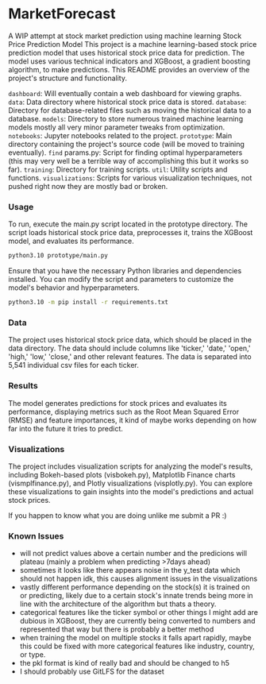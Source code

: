 # MarketForecast
A WIP attempt at stock market prediction using machine learning
Stock Price Prediction Model
This project is a machine learning-based stock price prediction model that uses historical stock price data for prediction. The model uses various technical indicators and XGBoost, a gradient boosting algorithm, to make predictions. This README provides an overview of the project's structure and functionality.

`dashboard`: Will eventually contain a web dashboard for viewing graphs.
`data`: Data directory where historical stock price data is stored.
`database`: Directory for database-related files such as moving the historical data to a database.
`models`: Directory to store numerous trained machine learning models mostly all very minor parameter tweaks from optimization.
`notebooks`: Jupyter notebooks related to the project.
`prototype`: Main directory containing the project's source code (will be moved to training eventually).
`find` params.py: Script for finding optimal hyperparameters (this may very well be a terrible way of accomplishing this but it works so far).
`training`: Directory for training scripts.
`util`: Utility scripts and functions.
`visualizations`: Scripts for various visualization techniques, not pushed right now they are mostly bad or broken.

### Usage
To run, execute the main.py script located in the prototype directory. The script loads historical stock price data, preprocesses it, trains the XGBoost model, and evaluates its performance.

```bash
python3.10 prototype/main.py
```
Ensure that you have the necessary Python libraries and dependencies installed. You can modify the script and parameters to customize the model's behavior and hyperparameters.
```bash
python3.10 -m pip install -r requirements.txt
```

### Data
The project uses historical stock price data, which should be placed in the data directory. The data should include columns like 'ticker,' 'date,' 'open,' 'high,' 'low,' 'close,' and other relevant features. The data is separated into 5,541 individual csv files for each ticker.

### Results
The model generates predictions for stock prices and evaluates its performance, displaying metrics such as the Root Mean Squared Error (RMSE) and feature importances, it kind of maybe works depending on how far into the future it tries to predict.

### Visualizations
The project includes visualization scripts for analyzing the model's results, including Bokeh-based plots (visbokeh.py), Matplotlib Finance charts (vismplfinance.py), and Plotly visualizations (visplotly.py). You can explore these visualizations to gain insights into the model's predictions and actual stock prices.

If you happen to know what you are doing unlike me submit a PR :)

### Known Issues
- will not predict values above a certain number and the predicions will plateau (mainly a problem when predicting >7days ahead)
- sometimes it looks like there appears noise in the y_test data which should not happen idk, this causes alignment issues in the visualizations
- vastly different performance depending on the stock(s) it is trained on or predicting, likely due to a certain stock's innate trends being more in line with the architecture of the algorithm but thats a theory.
- categorical features like the ticker symbol or other things I might add are dubious in XGBoost, they are currently being converted to numbers and represented that way but there is probably a better method
- when training the model on multiple stocks it falls apart rapidly, maybe this could be fixed with more categorical features like industry, country, or type.
- the pkl format is kind of really bad and should be changed to h5
- I should probably use GitLFS for the dataset 
